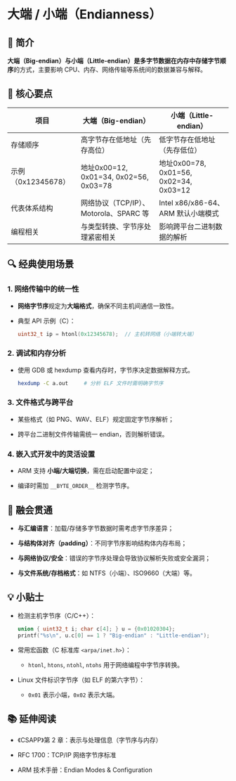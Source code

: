 # 大端 / 小端（Endianness）

## 📌 简介

**大端（Big-endian）**与**小端（Little-endian）**是**多字节数据在内存中存储字节顺序**的方式，主要影响 CPU、内存、网络传输等系统间的数据兼容与解释。

## 🧠 核心要点

|项目|大端（Big-endian）|小端（Little-endian）|
|---|---|---|
|存储顺序|高字节存在低地址（先存高位）|低字节存在低地址（先存低位）|
|示例（0x12345678）|地址0x00=12, 0x01=34, 0x02=56, 0x03=78|地址0x00=78, 0x01=56, 0x02=34, 0x03=12|
|代表体系结构|网络协议（TCP/IP）、Motorola、SPARC 等|Intel x86/x86-64、ARM 默认小端模式|
|编程相关|与类型转换、字节序处理紧密相关|影响跨平台二进制数据的解析|

## 🔍 经典使用场景

### 1. **网络传输中的统一性**

- **网络字节序**规定为**大端格式**，确保不同主机间通信一致性。
    
- 典型 API 示例（C）：
    
    ```c
    uint32_t ip = htonl(0x12345678);  // 主机转网络（小端转大端）
    ```
    

### 2. **调试和内存分析**

- 使用 GDB 或 hexdump 查看内存时，字节序决定数据解释方式。
    
    ```bash
    hexdump -C a.out     # 分析 ELF 文件时需明确字节序
    ```
    

### 3. **文件格式与跨平台**

- 某些格式（如 PNG、WAV、ELF）规定固定字节序解析；
    
- 跨平台二进制文件传输需统一 endian，否则解析错误。
    

### 4. **嵌入式开发中的灵活设置**

- ARM 支持 **小端/大端切换**，需在启动配置中设定；
    
- 编译时需加 `__BYTE_ORDER__` 检测字节序。
    

## 🔗 融会贯通

- **与汇编语言**：加载/存储多字节数据时需考虑字节序差异；
    
- **与结构体对齐（padding）**：不同字节序影响结构体内存布局；
    
- **与网络协议/安全**：错误的字节序处理会导致协议解析失败或安全漏洞；
    
- **与文件系统/存档格式**：如 NTFS（小端）、ISO9660（大端）等。
    

## 💡 小贴士

- 检测主机字节序（C/C++）：
    
    ```c
    union { uint32_t i; char c[4]; } u = {0x01020304};
    printf("%s\n", u.c[0] == 1 ? "Big-endian" : "Little-endian");
    ```
    
- 常用宏函数（C 标准库 `<arpa/inet.h>`）：
    
    - `htonl`, `htons`, `ntohl`, `ntohs` 用于网络编程中字节序转换。
        
- Linux 文件标识字节序（如 ELF 的第六字节）：
    
    - `0x01` 表示小端，`0x02` 表示大端。
        

## 📚 延伸阅读

- 《CSAPP》第 2 章：表示与处理信息（字节序与内存）
    
- RFC 1700：TCP/IP 网络字节序标准
    
- ARM 技术手册：Endian Modes & Configuration
    